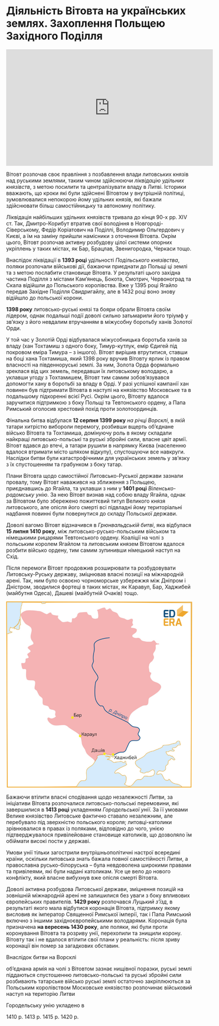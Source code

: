 # Діяльність Вітовта на українських землях. Захоплення Польщею Західного Поділля

<div class="fluidMedia">
<iframe align="center" width="560" height="315" src="https://www.youtube.com/embed/8NIrTKdhKRU" frameborder="0" allowfullscreen></iframe>
</div>
<div class="popup">
</div>

<p>Вітовт розпочав своє правління з позбавлення влади литовських князів над руськими землями, таким чином здійснюючи <i>ліквідацію удільних князівств</i>, з метою посилити та централізувати владу в Литві. Історики вважають, що кроки які були здійснені Вітовтом у внутрішній політиці, зумовлювалися непокорою йому удільних князів, які бажали здійснювати більш самостійницьку та автономну політику.</p>
<p>Ліквідація найбільших удільних князівств тривала до кінця 90-х рр. XIV ст. Так, Дмитро-Корибут втратив свої володіння в Новгороді-Сіверському, Федір Коріатович на Поділлі, Володимир Ольгердович у Києві, а їм на заміну прийшли намісники з оточення Вітовта. Окрім цього, Вітовт розпочав активну розбудову цілої системи опорних укріплень у таких містах, як Бар, Брацлав, Звенигородка, Черкаси тощо.</p>
<p>Внаслідок ліквідації в <b>1393 році</b> удільності <i>Подільського князівства</i>, поляки розпочали військові дії, бажаючи приєднати до Польщі ці землі та з метою послабити становище Вітовта. У результаті цього західна частина Поділля з містами Кам’янець, Бокота, Смотрич, Червоноград та Скала відійшли до Польського королівства. Вже у 1395 році Ягайло передав Західне Поділля Свидригайлу, але в 1432 році воно знову відійшло до польської корони.</p>
<p><b>1398 року</b> литовсько-руські князі та бояри обрали Вітовта своїм лідером, однак подальші події доволі сильно затьмарили його тріумф у зв’язку з його невдалим втручанням в міжусобну боротьбу ханів Золотої Орди. </p>
<p>У той час у Золотій Орді відбувалася міжусобницька боротьба ханів за владу (хан Тохтамиш з одного боку, Тимур-кутлук, емір Єдигей під покровом еміра Тимура – з іншого). Вітовт вирішив втрутитися, ставши на боці хана Тохтамиша, який 1398 року вручив Вітовту ярлик із правом власності на південноруські землі. За ним, Золота Орда формально зреклася від цих земель, передавши їх литовському володарю, а уклавши угоду з Тохтамишем, Вітовт тим самим зобов’язувався допомогти хану в боротьбі за владу в Орді. У разі успішної кампанії хан повинен був підтримати Вітовта в наступі на князівство Московське та в подальшому підкоренні всієї Русі. Окрім цього, Вітовту вдалося заручитися підтримкою з боку Польщі та Тевтонського ордену, а Папа Римський оголосив хрестовий похід проти золотоординців.</p>
<p>Фінальна битва відбулася <b>12 серпня 1399 року</b> <i>на річці Ворсклі</i>, в якій татари хитрістю вибороли перемогу, розбивши вщерть об’єднане військо Вітовта та Тохтамиша, домінуючу роль в якому складали найкращі литовсько-польські та руські збройні сили, власне цвіт армії. Вітовт вдався до втечі, а татари рушили в напрямку Києва (населенню вдалося втримати місто шляхом відкупу), спустошуючи все навкруги. Наслідки битви були катастрофічними для українських земель у зв’язку з їх спустошенням та грабунком з боку татар. </p>
<p>Плани Вітовта щодо самостійної Литовсько-Руської держави зазнали провалу, тому Вітовт наважився на зближення з Польщею, приєднавшись до Ягайла, та уклавши з ним  у <b>1401 році</b> <i>Віленсько-радомську унію</i>. За нею Вітовт визнав над собою владу Ягайла, однак за Вітовтом було збережено пожиттєвий титул Великого князя литовського, але опісля його смерті всі підвладні йому територіальні надбання повинні були повернутися до складу Польської держави.</p>
<p>Доволі вагомо Вітовт відзначився в <i>Грюнвальдській битві</i>, яка відбулася <b>15 липня 1410 року</b>, між литовсько-русько-польським військом та німецькими рицарями Тевтонського ордену. Коаліції на чолі з польським королем Ягайлом та литовським князем Вітовтом вдалося розбити військо ордену, тим самим зупинивши німецький наступ на Схід.</p>
<p>Після перемоги Вітовт продовжив розширювати та розбудовувати Литовську-Руську державу, зміцнював власні позиції на міжнародній арені. Так, ним було освоєно чорноморське узбережжя між Дніпром і Дністром, зводилися фортеці в таких містах, як Каравул, Бар, Хаджибей (майбутня Одеса), Дашеві (майбутній Очаків) тощо.</p>

<div align="center">
<img class="image" src="5.2-1.png" width="550px"/>
</div>

<p>Бажаючи втілити власні сподівання щодо незалежності Литви, за ініціативи Вітовта розпочалися литовсько-польські перемовини, які завершилися в <b>1413 році</b> укладенням <i>Городельської унії</i>. За її умовами Велике князівство Литовське фактично ставало незалежним, але перебувало під зверхністю польського короля; литовці-католики зрівнювалися в правах із поляками, відповідно до чого, унією підтверджувалося привілейоване становище католиків, що дозволяло їм обіймати високі пости у державі.</p>
<p>Умови унії тільки загострили внутрішньополітичні настрої всередині країни, оскільки литовська знать бажала повної самостійності Литви, а православна русько-білоруська – була невдоволена широкими правами та привілеями, які були надані католикам. Усе це вело до нового конфлікту, який власне вибухнув вже опісля смерті Вітовта.</p>
<p>Доволі активна розбудова Литовської держави, зміцнення позицій на зовнішній міжнародній арені не залишилися без уваги з боку впливових європейських правителів. <b>1429 року</b> розпочався <i>Луцький з’їзд</i>, в результаті якого мала відбутися коронація Вітовта, підтримку якому висловив як імператор Священної Римської імперії, так і Папа Римський включно з іншими західноєвропейськими володарями. Коронація була призначена <b>на вересень 1430 року</b>, але поляки, які були проти коронування Вітовта та розриву унії, перехопили та знищили корону. Вітовту так і не вдалося втілити свої плани у реальність: після зриву коронації він помер за загадкових обставин.</p>

<quiz>
<question>
	<p>Внаслідок битви на Ворсклі</p>
        <answer>об’єднана армія на чолі з Вітовтом зазнає нищівної поразки, руські землі піддаються спустошенню</answer>
	<answer correct>литовсько-польські та руські збройні сили розбивають татарське військо</answer>
        <answer>руські землі остаточно закріплюються за Польським королівством</answer>
	<answer>Московське князівство розпочинає військовий наступ на територію Литви</answer>
</question>

<question>
	<p>Городельську унію укладено в</p>
        <answer>1410 р.</answer>
	<answer correct>1413 р.</answer>
        <answer>1415 р.</answer>
	<answer>1420 р.</answer>
</question>
</quiz>